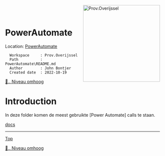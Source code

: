 <img src="https://www.overijssel.nl/publish/pages/143537/logo_provincie_overijssel_fc.png" alt="Prov.Overijssel" width="250" style="float: right;display: block;"/>
</br>
</br>
<a name="top"></a>

<!-- omit in toc -->
# PowerAutomate

Location: [PowerAutomate]

[PowerAutomate]: ./README.md
<!-- Markdown Header -->
      Workspace     : Prov.Overijssel
      Path          : PowerAutomate\README.md
      Author        : John Bontjer
      Created date  : 2022-10-19 


[📁.. Niveau omhoog](../README.md)

<!-- omit in toc -->
# Introduction

In deze folder komen de meest gebruikte [Power Automate] calls te staan.

[docs]

-----
[Top]

<!-- Hieronder staan de hidden referenties  --> 
<!-- ----------------------------- -->
[📁.. Niveau omhoog]

[Niveau omhoog]: ../README.md
[📁.. Niveau omhoog]: ../README.md
[Top]: #top

[Scripts]: ../README.md
[Docs]: ../docs/README.md
[Patches]: ../README.md
[Lib]: ../README.md